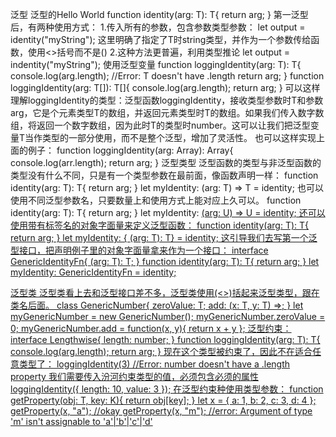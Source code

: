 泛型
    泛型的Hello World
    function identity<T>(arg: T): T{
        return arg;
    }
    第一泛型后，有两种使用方式：
        1.传入所有的参数，包含参数类型参数：
            let output = identity<string>("myString");
            这里明确了指定了T时string类型，并作为一个参数传给函数，使用<>括号而不是()
        2.这种方法更普遍，利用类型推论
            let output = indentity("myString");
    使用泛型变量
        function loggingIdentity<T>(arg: T): T{
            console.log(arg.length);   //Error: T doesn't have .length
            return arg;
        }
        function loggingIdentity<T>(arg: T[]): T[]{
            console.log(arg.length);
            return arg;
        }
        可以这样理解loggingIdentity的类型：泛型函数loggingIdentity，接收类型参数时T和参数arg，它是个元素类型T的数组，并返回元素类型时T的数组。如果我们传入数字数组，将返回一个数字数组，因为此时T的类型时number。这可以让我们把泛型变量T当作类型的一部分使用，而不是整个泛型，增加了灵活性。
        也可以这样实现上面的例子：
        function loggingIdentity<T>(arg: Array<T>): Array<T>{
            console.log(arr.length);
            return arg;
        }
    泛型类型
        泛型函数的类型与非泛型函数的类型没有什么不同，只是有一个类型参数在最前面，像函数声明一样：
            function identity<T>(arg: T): T{
                return arg;
            }
            let myIdentity: <T>(arg: T) => T = identity;
        也可以使用不同泛型参数名，只要数量上和使用方式上能对应上久可以。
            function identity<T>(arg: T): T{
                return arg;
            }
            let myIdentity: <U>(arg: U) => U = identity;
        还可以使用带有标签名的对象字面量来定义泛型函数：
            function identity<T>(arg: T): T{
                return arg;
            }
            let myIdentity: { <T>(arg: T): T} = identity;
        这引导我们去写第一个泛型接口，把声明例子里的对象字面量拿来作为一个接口：
            interface GenericIdentityFn{
                <T>(arg: T): T;
            }
            function identity<T>(arg: T): T{
                return arg;
            }
            let myIdentity: GenericIdentityFn = identity;

泛型类
    泛型类看上去和泛型接口差不多，泛型类使用(<>)括起来泛型类型，跟在类名后面。
        class GenericNumber<T>{
            zeroValue: T;
            add: (x: T, y: T) =>;
        }
        let myGenericNumber = new GenericNumber<number>();
        myGenericNumber.zeroValue = 0;
        myGenericNumber.add = function(x, y){ return x + y };
    泛型约束：
        interface Lengthwise{
            length: number;
        }
        function loggingIdentity<T extends Lengthwise>(arg: T): T{
            console.log(arg.length);
            return arg;
        }
        现在这个类型被约束了，因此不在适合任意类型了：
        loggingIdentity(3) //Error: number doesn't have a .length property
        我们需要传入汾河约束类型的值，必须包含必须的属性
        loggingIdentity({ length: 10, value: 3 });
    在泛型约束种使用类型参数：
        function getProperty(obj: T, key: K){
            return obj[key];
        }
        let x = { a: 1, b: 2, c: 3, d: 4 };
        getProperty(x, "a"); //okay
        getProperty(x, "m"); //error: Argument of type 'm' isn't assignable to 'a'|'b'|'c'|'d'
